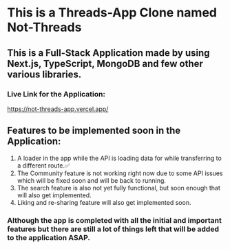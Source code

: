 # This is a Threads-App Clone named Not-Threads

## This is a Full-Stack Application made by using Next.js, TypeScript, MongoDB and few other various libraries.

### Live Link for the Application:

https://not-threads-app.vercel.app/

## Features to be implemented soon in the Application:

1. A loader in the app while the API is loading data for while transferring to a different route.✅
2. The Community feature is not working right now due to some API issues which will be fixed soon and will be back to running.
3. The search feature is also not yet fully functional, but soon enough that will also get implemented.
4. Liking and re-sharing feature will also get implemented soon.

### Although the app is completed with all the initial and important features but there are still a lot of things left that will be added to the application ASAP.

